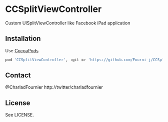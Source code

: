 # CCSplitViewController
Custom UISplitViewController like Facebook iPad application

## Installation

Use [CocoaPods](http://cocoapods.org)

```sh
pod 'CCSplitViewController', :git => 'https://github.com/Fourni-j/CCSplitViewController.git'
```

## Contact

@CharladFournier http://twitter/charladfournier

## License

See LICENSE.

